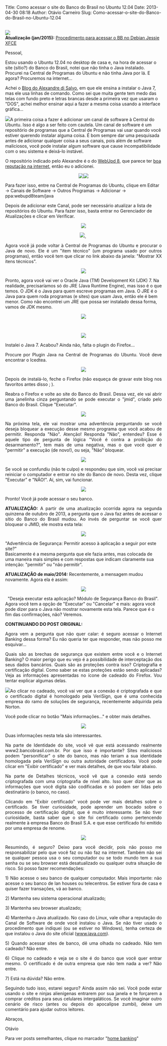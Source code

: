 Title: Como acessar o site do Banco do Brasil no Ubuntu 12.04
Date: 2013-04-30 08:18
Author: Otávio Carneiro
Slug: Como-acessar-o-site-do-Banco-do-Brasil-no-Ubuntu-12.04

[  
![](http://1.bp.blogspot.com/-A3l7ePaC4xE/UX_Vd51RITI/AAAAAAAABOw/Qmts016vo2U/s320/InstalarJava-00-BancoDoBrasilsemJava.png)](http://1.bp.blogspot.com/-A3l7ePaC4xE/UX_Vd51RITI/AAAAAAAABOw/Qmts016vo2U/s1600/InstalarJava-00-BancoDoBrasilsemJava.png)  
**Atualização (jan/2015):** [Procedimento para acessar o BB no Debian
Jessie
XFCE](http://umcarneiro.blogspot.com.br/2015/01/instalando-o-java-e-acessando-o-banco.html)

Pessoal,

Estou usando o Ubuntu 12.04 no desktop de casa e, na hora de acessar o
site (sítio?) do Banco do Brasil, notei que não tinha o Java instalado.
Procurei na Central de Programas do Ubuntu e não tinha Java por lá. E
agora? Procuremos na internet...

Achei o [Blog do Alexandre di
Salvo](http://alexandredisalvo.wordpress.com/2012/05/01/instalando-java-7-no-ubuntu-12-04-serve-para-banco-do-brasil-tambem/),
em que ele ensina a instalar o Java 7, mas ele usa linhas de comando.
Como sei que muita gente tem medo das telas com fundo preto e letras
brancas desde a primeira vez que usaram o "DOS", achei melhor ensinar
aqui a fazer a mesma coisa usando a interface gráfica...

[![](http://2.bp.blogspot.com/-Gu1XNKDTIIs/UX_Kz8NLxYI/AAAAAAAABNg/iHIS9HvLIv0/s320/InstalarJava-01-Canais.png)](http://2.bp.blogspot.com/-Gu1XNKDTIIs/UX_Kz8NLxYI/AAAAAAAABNg/iHIS9HvLIv0/s1600/InstalarJava-01-Canais.png)A
primeira coisa a fazer é adicionar um canal de software à Central do
Ubuntu. Isso é algo a ser feito com cautela. Um canal de software é um
repositório de programas que a Central de Programas vai usar quando você
estiver querendo instalar alguma coisa. É bom sempre dar uma pesquisada
antes de adicionar qualquer coisa a seus canais, pois além de software
maliciosos, você pode instalar algum software que cause
incompatibilidade com o seu sistema e deixá-lo instável.  
<span id="goog_269492698"></span><span id="goog_269492699"></span>

O repositório indicado pelo Alexandre é o do [WebUpd
8](http://www.webupd8.org/), que parece ter [boa reputação na
internet](http://askubuntu.com/questions/143708/should-i-trust-these-packages-and-ppas),
então eu o adicionei.

<div class="separator" style="clear: both; text-align: center;">

[![](http://3.bp.blogspot.com/-Nsx6woNcv-w/UX_K9zQ2EqI/AAAAAAAABNo/mG37NJW5xvQ/s320/InstalarJava-02-adicionar.png)](http://3.bp.blogspot.com/-Nsx6woNcv-w/UX_K9zQ2EqI/AAAAAAAABNo/mG37NJW5xvQ/s1600/InstalarJava-02-adicionar.png)[![](http://3.bp.blogspot.com/-f3wIm7fjm1g/UX_K_mssV9I/AAAAAAAABNw/ByAQN_7Gy3U/s320/InstalarJava-03-FonteWebuod8team.png)](http://3.bp.blogspot.com/-f3wIm7fjm1g/UX_K_mssV9I/AAAAAAAABNw/ByAQN_7Gy3U/s1600/InstalarJava-03-FonteWebuod8team.png)

</div>

<div class="separator" style="clear: both; text-align: center;">

</div>

Para fazer isso, entre na Central de Programas do Ubuntu, clique em
Editar -\> Canais de Software -\> Outros Programas -\> Adicionar -\>
ppa:webupd8team/java

Depois de adicionar este Canal, pode ser necessário atualizar a lista de
repositórios do Ubuntu. Para fazer isso, basta entrar no Gerenciador de
Atualizações e clicar em Verificar.

<div class="separator" style="clear: both; text-align: center;">

[![](http://3.bp.blogspot.com/-jgAG3LDzJW8/UX_QSb-c1GI/AAAAAAAABOA/RlN1LsTW2mA/s320/InstalarJava-05-GerenciadorAtualizacoes.png)](http://3.bp.blogspot.com/-jgAG3LDzJW8/UX_QSb-c1GI/AAAAAAAABOA/RlN1LsTW2mA/s1600/InstalarJava-05-GerenciadorAtualizacoes.png)

</div>

<div class="separator" style="clear: both; text-align: center;">

[![](http://1.bp.blogspot.com/-b3H_8IVBVNU/UX_QSrO6lWI/AAAAAAAABOE/gwdlaTI-obk/s320/InstalarJava-06-Verificar.png) ](http://1.bp.blogspot.com/-b3H_8IVBVNU/UX_QSrO6lWI/AAAAAAAABOE/gwdlaTI-obk/s1600/InstalarJava-06-Verificar.png) 

</div>

<div class="separator" style="clear: both; text-align: center;">

</div>

<div class="separator" style="clear: both; text-align: justify;">

Agora você já pode voltar à Central de Programas do Ubuntu e procurar o
Java de novo. Ele é um "item técnico" (um programa usado por outros
programas), então você tem que clicar no link abaixo da janela: "Mostrar
XX itens técnicos".

</div>

<div class="separator" style="clear: both; text-align: justify;">

</div>

<div class="separator" style="clear: both; text-align: center;">

[![](http://1.bp.blogspot.com/-eBpd14a5wKY/UX_Q4EzkZtI/AAAAAAAABOQ/MhDT4C2qM24/s320/InstalarJava-09-MostrarItensTecnicos.png)](http://1.bp.blogspot.com/-eBpd14a5wKY/UX_Q4EzkZtI/AAAAAAAABOQ/MhDT4C2qM24/s1600/InstalarJava-09-MostrarItensTecnicos.png)

</div>

<div class="separator" style="clear: both; text-align: center;">

</div>

Pronto, agora você vai ver o Oracle Java (TM) Development Kit (JDK) 7.
Na realidade, precisaríamos só do JRE (Java Runtime Engine), mas isso é
o que temos. O JDK é o Java para quem escreve programas em Java. O JRE é
o Java para quem roda programas (e sites) que usam Java, então ele é bem
menor. Como não encontrei um JRE que possa ser instalado dessa forma,
vamos de JDK mesmo.

<div class="separator" style="clear: both; text-align: center;">

[![](http://1.bp.blogspot.com/-A07WyHlIvto/UX_Q4piaHAI/AAAAAAAABOY/cufNKbTNnJw/s320/InstalarJava-10-Java7.png)](http://1.bp.blogspot.com/-A07WyHlIvto/UX_Q4piaHAI/AAAAAAAABOY/cufNKbTNnJw/s1600/InstalarJava-10-Java7.png)

</div>

 

<div class="separator" style="clear: both; text-align: center;">

[![](http://2.bp.blogspot.com/-E6mSyQ4ALQs/UX_Q46OWBXI/AAAAAAAABOg/M8qNxl3djfY/s320/InstalarJava-11-Instalando.png)](http://2.bp.blogspot.com/-E6mSyQ4ALQs/UX_Q46OWBXI/AAAAAAAABOg/M8qNxl3djfY/s1600/InstalarJava-11-Instalando.png)

</div>

<div class="separator" style="clear: both; text-align: justify;">

</div>

<div class="separator" style="clear: both; text-align: justify;">

Instalei o Java 7. Acabou? Ainda não, falta o plugin do Firefox...

</div>

<div class="separator" style="clear: both; text-align: justify;">

</div>

<div class="separator" style="clear: both; text-align: justify;">

Procure por Plugin Java na Central de Programas do Ubuntu. Você deve
encontrar o Icedtea.

</div>

<div class="separator" style="clear: both; text-align: justify;">

</div>

<div class="separator" style="clear: both; text-align: center;">

[![](http://4.bp.blogspot.com/-N2fwxksdy4c/UX_WCual1LI/AAAAAAAABPA/yJa_fcDRmGI/s320/InstalarJava15-IcedTea.png)](http://4.bp.blogspot.com/-N2fwxksdy4c/UX_WCual1LI/AAAAAAAABPA/yJa_fcDRmGI/s1600/InstalarJava15-IcedTea.png)

</div>

<div class="separator" style="clear: both; text-align: center;">

</div>

<div class="separator" style="clear: both; text-align: justify;">

Depois de instalá-lo, feche o Firefox (não esqueça de gravar este blog
nos favoritos antes disso ; ).

</div>

<div class="separator" style="clear: both; text-align: justify;">

</div>

<div class="separator" style="clear: both; text-align: justify;">

Reabra o Firefox e volte ao site do Banco do Brasil. Dessa vez, ele vai
abrir uma janelinha cinza perguntando se pode executar o "jmid", criado
pelo Banco do Brasil. Clique "Executar".

</div>

<div class="separator" style="clear: both; text-align: justify;">

</div>

<div class="separator" style="clear: both; text-align: center;">

[![](http://4.bp.blogspot.com/-xThGlksG4xI/UX_Wh1vFKOI/AAAAAAAABPI/R5TmjzrfcgI/s320/InstalarJava-17-jmid.png)](http://4.bp.blogspot.com/-xThGlksG4xI/UX_Wh1vFKOI/AAAAAAAABPI/R5TmjzrfcgI/s1600/InstalarJava-17-jmid.png)

</div>

<div class="separator" style="clear: both; text-align: justify;">

</div>

<div class="separator" style="clear: both; text-align: justify;">

Na próxima tela, ele vai mostrar uma advertência perguntando se você
deseja bloquear a execução desse mesmo programa que você acabou de
permitir. Responda "Não". Atenção! Responda "Não", entendeu? Esse é
aquele tipo de pergunta de lógica "Você é contra a proibição do
desarmamento?", tem mais de uma negativa, mas o que você quer é
"permitir" a execução (de novo!), ou seja, "Não" bloquear.

</div>

<div class="separator" style="clear: both; text-align: justify;">

</div>

<div class="separator" style="clear: both; text-align: center;">

[![](http://4.bp.blogspot.com/-cKufBzr5bFU/UX_WwlPHXPI/AAAAAAAABPQ/Is57pAApMj4/s320/InstalarJava-16-Nao.png)](http://4.bp.blogspot.com/-cKufBzr5bFU/UX_WwlPHXPI/AAAAAAAABPQ/Is57pAApMj4/s1600/InstalarJava-16-Nao.png)

</div>

<div class="separator" style="clear: both; text-align: center;">

</div>

<div class="separator" style="clear: both; text-align: justify;">

Se você se confundiu (não te culpo) e respondeu que sim, você vai
precisar reiniciar o computador e entrar no site do Banco de novo. Desta
vez, clique "Executar" e "NÃO!". Aí, sim, vai funcionar.

</div>

<div class="separator" style="clear: both; text-align: justify;">

</div>

<div class="separator" style="clear: both; text-align: center;">

[![](http://1.bp.blogspot.com/-_SNa_dRJYns/UX_XtzRMJNI/AAAAAAAABPc/1GvqUmrsvrk/s320/InstalarJava-17-BB.png)](http://1.bp.blogspot.com/-_SNa_dRJYns/UX_XtzRMJNI/AAAAAAAABPc/1GvqUmrsvrk/s1600/InstalarJava-17-BB.png)

</div>

<div class="separator" style="clear: both; text-align: justify;">

</div>

<div class="separator" style="clear: both; text-align: justify;">

Pronto! Você já pode acessar o seu banco. 

</div>

<div class="separator" style="clear: both; text-align: justify;">

</div>

<div class="separator" style="clear: both; text-align: justify;">

**ATUALIZAÇÃO:** A partir de uma atualização ocorrida agora na segunda
quinzena de outubro de 2013, a pergunta que o Java faz antes de acessar
o sítio do Banco do Brasil mudou. Ao invés de perguntar se você quer
bloquear o JMID, ele mostra esta tela:

</div>

<div class="separator" style="clear: both; text-align: center;">

[![](http://4.bp.blogspot.com/-dyaUodCZ_fY/UnLR5Qp7JrI/AAAAAAAABhA/C13dfSJ-M80/s320/NovaTelaPermitirBB.png)](http://4.bp.blogspot.com/-dyaUodCZ_fY/UnLR5Qp7JrI/AAAAAAAABhA/C13dfSJ-M80/s1600/NovaTelaPermitirBB.png)

</div>

"Advertência de Segurança: Permitir acesso à aplicação a seguir por este
site?"  
Basicamente é a mesma pergunta que ele fazia antes, mas colocada de uma
maneira mais simples e com respostas que indicam claramente sua
intenção: "permitir" ou "não permitir".

**ATUALIZAÇÃO de maio/2014:** Recentemente, a mensagem mudou novamente.
Agora ela é assim:

<div class="separator" style="clear: both; text-align: center;">

[![](http://4.bp.blogspot.com/-XHQijVh3b6o/U2gXmOZe9JI/AAAAAAAAB6E/EWNeyuFpR-A/s1600/novaTela20140502.png)](http://4.bp.blogspot.com/-XHQijVh3b6o/U2gXmOZe9JI/AAAAAAAAB6E/EWNeyuFpR-A/s1600/novaTela20140502.png)

</div>

  "Deseja executar esta aplicação? Módulo de Segurança Banco do Brasil".
Agora você tem a opção de "Executar" ou "Cancelar" e mais: agora você
pode dizer para o Java não mostrar novamente esta tela. Parece que é o
fim das confirmações, não? Veremos.

<div class="separator" style="clear: both; text-align: justify;">

</div>

<div class="separator" style="clear: both; text-align: justify;">

**CONTINUANDO DO POST ORIGINAL:**

</div>

<div class="separator" style="clear: both; text-align: justify;">

</div>

<div class="separator" style="clear: both; text-align: justify;">

Agora vem a pergunta que não quer calar: é seguro acessar o Internet
Banking dessa forma? Eu não queria ter que responder, mas não posso me
esquivar... 

</div>

<div class="separator" style="clear: both; text-align: justify;">

</div>

<div class="separator" style="clear: both; text-align: justify;">

Quais são as brechas de segurança que existem entre você e o Internet
Banking? O maior perigo que eu vejo é a possibilidade de interceptação
dos seus dados bancários. Quais são as proteções contra isso?
Criptografia e certificação digital. Como saber se estas proteções estão
sendo aplicadas? Veja as informações apresentadas no ícone de cadeado do
Firefox. Vou tentar explicar algumas delas.

</div>

<div class="separator" style="clear: both; text-align: justify;">

</div>

<div class="separator" style="clear: both; text-align: justify;">

[![](http://2.bp.blogspot.com/-sz5auqPsxk8/UX_aCXV5_oI/AAAAAAAABPs/03p5bQ2WwYc/s320/InstalarJava-20-cadeado.png)](http://2.bp.blogspot.com/-sz5auqPsxk8/UX_aCXV5_oI/AAAAAAAABPs/03p5bQ2WwYc/s1600/InstalarJava-20-cadeado.png)Ao
clicar no cadeado, você vai ver que a conexão é criptografada e que o
certificado digital é homologado pela VeriSign, que é uma conhecida
empresa do ramo de soluções de segurança, recentemente adquirida pela
Norton. 

</div>

<div class="separator" style="clear: both; text-align: justify;">

Você pode clicar no botão "Mais informações..." e obter mais detalhes.

</div>

<div class="separator" style="clear: both; text-align: justify;">

</div>

<div class="separator" style="clear: both; text-align: center;">

[![](http://3.bp.blogspot.com/-h1mjcozkBis/UX_atF2S73I/AAAAAAAABP0/krVtVim33ws/s320/InstalarJava-21-Seguranca.png)](http://3.bp.blogspot.com/-h1mjcozkBis/UX_atF2S73I/AAAAAAAABP0/krVtVim33ws/s1600/InstalarJava-21-Seguranca.png)

</div>

<div class="separator" style="clear: both; text-align: justify;">

</div>

<div class="separator" style="clear: both; text-align: justify;">

Duas informações nesta tela são interessantes. 

</div>

<div class="separator" style="clear: both; text-align: justify;">

</div>

<div class="separator" style="clear: both; text-align: justify;">

Na parte de Identidade do site, você vê que está acessando realmente
www2.bancobrasil.com.br. Por que isso é importante? Sites maliciosos
podem "personificar" o site do banco, mas não teriam a sua identidade
homologada pela VeriSign ou outra autoridade certificadora. Você pode
clicar em "Exibir certificado" e ver mais detalhes, de que vou falar
abaixo.

</div>

<div class="separator" style="clear: both; text-align: justify;">

</div>

<div class="separator" style="clear: both; text-align: justify;">

Na parte de Detalhes técnicos, você vê que a conexão está sendo
criptografada com uma criptografia de nível alto. Isso quer dizer que as
informações que você digita são codificadas e só podem ser lidas pelo
destinatário (o banco, no caso).

</div>

<div class="separator" style="clear: both; text-align: justify;">

</div>

<div class="separator" style="clear: both; text-align: justify;">

Clicando em "Exibir certificado" você pode ver mais detalhes sobre o
certificado. Se tiver curiosidade, pode aprender um bocado sobre o
processo de certificação digital, que é muito interessante. Se não tiver
curiosidade, basta saber que o site foi certificado como pertencendo
realmente à empresa Banco do Brasil S.A. e que esse certificado foi
emitido por uma empresa de renome. 

</div>

<div class="separator" style="clear: both; text-align: justify;">

</div>

<div class="separator" style="clear: both; text-align: center;">

[![](http://2.bp.blogspot.com/-l89IU96Uju4/UX_cdKBUzBI/AAAAAAAABQA/1t2-UvSg7w8/s320/InstalarJava-22-Certificado.png)](http://2.bp.blogspot.com/-l89IU96Uju4/UX_cdKBUzBI/AAAAAAAABQA/1t2-UvSg7w8/s1600/InstalarJava-22-Certificado.png)

</div>

<div class="separator" style="clear: both; text-align: justify;">

</div>

<div class="separator" style="clear: both; text-align: justify;">

Resumindo, é seguro? Deixo para você decidir, pois não posso me
responsabilizar pelo que você faz ou não faz na internet. Também não sei
se qualquer pessoa usa o seu computador ou se todo mundo tem a sua senha
ou se seu browser está desatualizado ou qualquer outra situação de
risco. Só posso fazer recomendações:

</div>

<div class="separator" style="clear: both; text-align: justify;">

</div>

<div class="separator" style="clear: both; text-align: justify;">

1\) Não acesse o seu banco de qualquer computador. Mais importante: não
acesse o seu banco de lan houses ou telecentros. Se estiver fora de casa
e quiser fazer transações, vá ao banco.

</div>

<div class="separator" style="clear: both; text-align: justify;">

2\) Mantenha seu sistema operacional atualizado;

</div>

<div class="separator" style="clear: both; text-align: justify;">

3\) Mantenha seu browser atualizado;

</div>

<div class="separator" style="clear: both; text-align: justify;">

4\) Mantenha o Java atualizado. No caso do Linux, vale olhar a reputação
do Canal de Software de onde você instalou o Java. Se não tiver usado o
procedimento que indiquei (ou se estiver no Windows), tenha certeza de
que instalou o Java do site oficial (www.java.com).

</div>

<div class="separator" style="clear: both; text-align: justify;">

5\) Quando acessar sites de banco, dê uma olhada no cadeado. Não tem
cadeado? Não entre.

</div>

<div class="separator" style="clear: both; text-align: justify;">

6\) Clique no cadeado e veja se o site é do banco que você quer entrar
mesmo. O certificado é de outra empresa que não tem nada a ver? Não
entre.

</div>

<div class="separator" style="clear: both; text-align: justify;">

7\) Está na dúvida? Não entre.

</div>

<div class="separator" style="clear: both; text-align: justify;">

</div>

<div class="separator" style="clear: both; text-align: justify;">

Seguindo tudo isso, estarei seguro? Ainda assim não sei. Você pode estar
usando o site e ninjas alienígenas entrarem por sua janela e te forçarem
a comprar créditos para seus celulares intergaláticos. Se você imaginar
outro cenário de risco (antes ou depois do apocalipse zumbi), deixe um
comentário para ajudar outros leitores.

</div>

<div class="separator" style="clear: both; text-align: justify;">

</div>

<div class="separator" style="clear: both; text-align: justify;">

Abraços,

</div>

<div class="separator" style="clear: both; text-align: justify;">

</div>

<div class="separator" style="clear: both; text-align: justify;">

Otávio

</div>

<div class="separator" style="clear: both; text-align: justify;">

</div>

<div class="separator" style="clear: both; text-align: justify;">

Para ver posts semelhantes, clique no marcador "[home
banking](http://umcarneiro.blogspot.com.br/search/label/home%20banking)"

</div>
